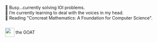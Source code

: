 🏅 Busy...currently solving IOI problems. <br>
🌱 I’m currently learning to deal with the voices in my head. <br>
📖 Reading "Concreat Mathematics: A Foundation for Computer Science". <br>


<p><img src='https://upload.wikimedia.org/wikipedia/commons/1/18/ISO_C%2B%2B_Logo.svg' width=30px height=30px style='position:relative; top:10px;'> the GOAT</p>
